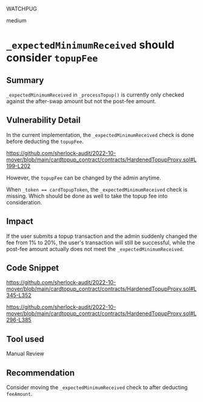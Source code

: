 WATCHPUG

medium

# `_expectedMinimumReceived` should consider `topupFee`

## Summary

`_expectedMinimumReceived` in `_processTopup()` is currently only checked against the after-swap amount but not the post-fee amount.

## Vulnerability Detail

In the current implementation, the `_expectedMinimumReceived` check is done before deducting the `topupFee`.

https://github.com/sherlock-audit/2022-10-mover/blob/main/cardtopup_contract/contracts/HardenedTopupProxy.sol#L199-L202

However, the `topupFee` can be changed by the admin anytime.

When `_token == cardTopupToken`, the `_expectedMinimumReceived` check is missing. Which should be done as well to take the topup fee into consideration.

## Impact

If the user submits a topup transaction and the admin suddenly changed the fee from 1% to 20%, the user's transaction will still be successful, while the post-fee amount actually does not meet the `_expectedMinimumReceived`.

## Code Snippet

https://github.com/sherlock-audit/2022-10-mover/blob/main/cardtopup_contract/contracts/HardenedTopupProxy.sol#L345-L352

https://github.com/sherlock-audit/2022-10-mover/blob/main/cardtopup_contract/contracts/HardenedTopupProxy.sol#L296-L385

## Tool used

Manual Review

## Recommendation

Consider moving the `_expectedMinimumReceived` check to after deducting `feeAmount`.
